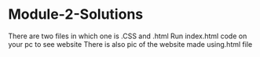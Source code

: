 # Module-2-Solutions
There are two files in which one is .CSS and .html
Run index.html code on your pc to see website
There is also pic of the website made using.html file
